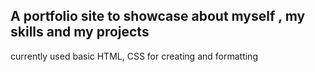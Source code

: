 ## A portfolio site to showcase about myself , my skills and my projects 

currently used basic HTML, CSS for creating and formatting
